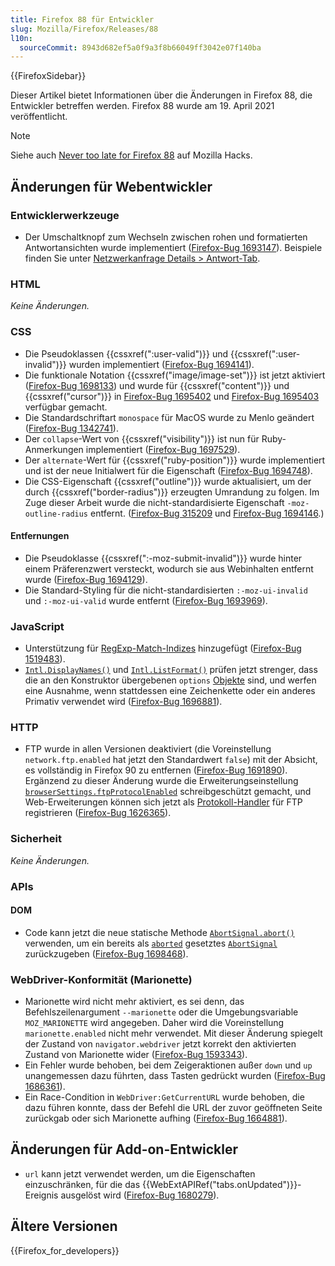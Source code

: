 ```yaml
---
title: Firefox 88 für Entwickler
slug: Mozilla/Firefox/Releases/88
l10n:
  sourceCommit: 8943d682ef5a0f9a3f8b66049ff3042e07f140ba
---
```


{{FirefoxSidebar}}

Dieser Artikel bietet Informationen über die Änderungen in Firefox 88, die Entwickler betreffen werden. Firefox 88 wurde am 19. April 2021 veröffentlicht.

> [!NOTE]
> Siehe auch [Never too late for Firefox 88](https://hacks.mozilla.org/2021/04/never-too-late-for-firefox-88/) auf Mozilla Hacks.

## Änderungen für Webentwickler

### Entwicklerwerkzeuge

- Der Umschaltknopf zum Wechseln zwischen rohen und formatierten Antwortansichten wurde implementiert ([Firefox-Bug 1693147](https://bugzil.la/1693147)). Beispiele finden Sie unter [Netzwerkanfrage Details > Antwort-Tab](https://firefox-source-docs.mozilla.org/devtools-user/network_monitor/request_details/index.html#response-tab).

### HTML

_Keine Änderungen._

### CSS

- Die Pseudoklassen {{cssxref(":user-valid")}} und {{cssxref(":user-invalid")}} wurden implementiert ([Firefox-Bug 1694141](https://bugzil.la/1694141)).
- Die funktionale Notation {{cssxref("image/image-set")}} ist jetzt aktiviert ([Firefox-Bug 1698133](https://bugzil.la/1698133)) und wurde für {{cssxref("content")}} und {{cssxref("cursor")}} in [Firefox-Bug 1695402](https://bugzil.la/1695402) und [Firefox-Bug 1695403](https://bugzil.la/1695403) verfügbar gemacht.
- Die Standardschriftart `monospace` für MacOS wurde zu Menlo geändert ([Firefox-Bug 1342741](https://bugzil.la/1342741)).
- Der `collapse`-Wert von {{cssxref("visibility")}} ist nun für Ruby-Anmerkungen implementiert ([Firefox-Bug 1697529](https://bugzil.la/1697529)).
- Der `alternate`-Wert für {{cssxref("ruby-position")}} wurde implementiert und ist der neue Initialwert für die Eigenschaft ([Firefox-Bug 1694748](https://bugzil.la/1694748)).
- Die CSS-Eigenschaft {{cssxref("outline")}} wurde aktualisiert, um der durch {{cssxref("border-radius")}} erzeugten Umrandung zu folgen. Im Zuge dieser Arbeit wurde die nicht-standardisierte Eigenschaft `-moz-outline-radius` entfernt. ([Firefox-Bug 315209](https://bugzil.la/315209) und [Firefox-Bug 1694146](https://bugzil.la/1694146).)

#### Entfernungen

- Die Pseudoklasse {{cssxref(":-moz-submit-invalid")}} wurde hinter einem Präferenzwert versteckt, wodurch sie aus Webinhalten entfernt wurde ([Firefox-Bug 1694129](https://bugzil.la/1694129)).
- Die Standard-Styling für die nicht-standardisierten `:-moz-ui-invalid` und `:-moz-ui-valid` wurde entfernt ([Firefox-Bug 1693969](https://bugzil.la/1693969)).

### JavaScript

- Unterstützung für [RegExp-Match-Indizes](/de/docs/Web/JavaScript/Reference/Global_Objects/RegExp/exec) hinzugefügt ([Firefox-Bug 1519483](https://bugzil.la/1519483)).
- [`Intl.DisplayNames()`](/de/docs/Web/JavaScript/Reference/Global_Objects/Intl/DisplayNames/DisplayNames) und [`Intl.ListFormat()`](/de/docs/Web/JavaScript/Reference/Global_Objects/Intl/ListFormat/ListFormat) prüfen jetzt strenger, dass die an den Konstruktor übergebenen `options` [Objekte](/de/docs/Learn/JavaScript/Objects) sind, und werfen eine Ausnahme, wenn stattdessen eine Zeichenkette oder ein anderes Primativ verwendet wird ([Firefox-Bug 1696881](https://bugzil.la/1696881)).

### HTTP

- FTP wurde in allen Versionen deaktiviert (die Voreinstellung `network.ftp.enabled` hat jetzt den Standardwert `false`) mit der Absicht, es vollständig in Firefox 90 zu entfernen ([Firefox-Bug 1691890](https://bugzil.la/1691890)). Ergänzend zu dieser Änderung wurde die Erweiterungseinstellung [`browserSettings.ftpProtocolEnabled`](/de/docs/Mozilla/Add-ons/WebExtensions/API/browserSettings/ftpProtocolEnabled) schreibgeschützt gemacht, und Web-Erweiterungen können sich jetzt als [Protokoll-Handler](/de/docs/Mozilla/Add-ons/WebExtensions/manifest.json/protocol_handlers) für FTP registrieren ([Firefox-Bug 1626365](https://bugzil.la/1626365)).

### Sicherheit

_Keine Änderungen._

### APIs

#### DOM

- Code kann jetzt die neue statische Methode [`AbortSignal.abort()`](/de/docs/Web/API/AbortSignal/abort_static) verwenden, um ein bereits als [`aborted`](/de/docs/Web/API/AbortSignal/aborted) gesetztes [`AbortSignal`](/de/docs/Web/API/AbortSignal) zurückzugeben ([Firefox-Bug 1698468](https://bugzil.la/1698468)).

### WebDriver-Konformität (Marionette)

- Marionette wird nicht mehr aktiviert, es sei denn, das Befehlszeilenargument `--marionette` oder die Umgebungsvariable `MOZ_MARIONETTE` wird angegeben. Daher wird die Voreinstellung `marionette.enabled` nicht mehr verwendet. Mit dieser Änderung spiegelt der Zustand von `navigator.webdriver` jetzt korrekt den aktivierten Zustand von Marionette wider ([Firefox-Bug 1593343](https://bugzil.la/1593343)).
- Ein Fehler wurde behoben, bei dem Zeigeraktionen außer `down` und `up` unangemessen dazu führten, dass Tasten gedrückt wurden ([Firefox-Bug 1686361](https://bugzil.la/1686361)).
- Ein Race-Condition in `WebDriver:GetCurrentURL` wurde behoben, die dazu führen konnte, dass der Befehl die URL der zuvor geöffneten Seite zurückgab oder sich Marionette aufhing ([Firefox-Bug 1664881](https://bugzil.la/1664881)).

## Änderungen für Add-on-Entwickler

- `url` kann jetzt verwendet werden, um die Eigenschaften einzuschränken, für die das {{WebExtAPIRef("tabs.onUpdated")}}-Ereignis ausgelöst wird ([Firefox-Bug 1680279](https://bugzil.la/1680279)).

## Ältere Versionen

{{Firefox_for_developers}}
